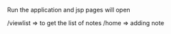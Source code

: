 Run the application and jsp pages will open

/viewlist => to get the list of notes 
/home => adding note

